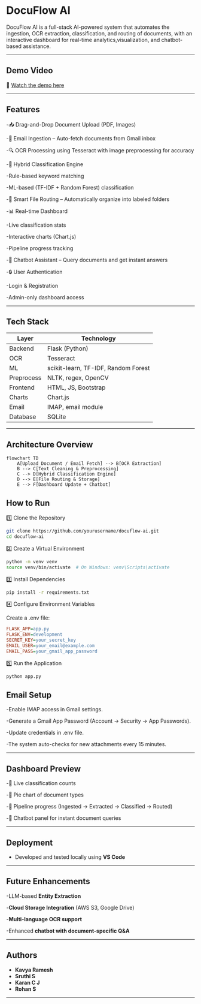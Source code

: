 # DocuFlow AI

DocuFlow AI is a full-stack AI-powered system that automates the ingestion, OCR extraction, classification, and routing of documents, with an interactive dashboard for real-time analytics,visualization, and chatbot-based assistance.

---

## Demo Video
🎥 [Watch the demo here](https://your-video-link.com)

---

## Features

-📥 Drag-and-Drop Document Upload (PDF, Images)

-📧 Email Ingestion – Auto-fetch documents from Gmail inbox

-🔍 OCR Processing using Tesseract with image preprocessing for accuracy

-🧠 Hybrid Classification Engine

-Rule-based keyword matching

-ML-based (TF-IDF + Random Forest) classification

-📂 Smart File Routing – Automatically organize into labeled folders

-📊 Real-time Dashboard

-Live classification stats

-Interactive charts (Chart.js)

-Pipeline progress tracking

-🤖 Chatbot Assistant – Query documents and get instant answers

-🔒 User Authentication

-Login & Registration

-Admin-only dashboard access

---

## Tech Stack

| Layer      | Technology                          |
| ---------- | ----------------------------------- |
| Backend    | Flask (Python)                      |
| OCR        | Tesseract                           |
| ML         | scikit-learn, TF-IDF, Random Forest |
| Preprocess | NLTK, regex, OpenCV                 |
| Frontend   | HTML, JS, Bootstrap                 |
| Charts     | Chart.js                            |
| Email      | IMAP, email module                  |
| Database   | SQLite                              |


---

## Architecture Overview

```mermaid
flowchart TD
    A[Upload Document / Email Fetch] --> B[OCR Extraction]
    B --> C[Text Cleaning & Preprocessing]
    C --> D[Hybrid Classification Engine]
    D --> E[File Routing & Storage]
    E --> F[Dashboard Update + Chatbot]

```
##  How to Run

1️⃣ Clone the Repository

```bash
git clone https://github.com/yourusername/docuflow-ai.git
cd docuflow-ai
```

2️⃣ Create a Virtual Environment

```bash
python -m venv venv
source venv/bin/activate  # On Windows: venv\Scripts\activate
```

3️⃣ Install Dependencies

```bash
pip install -r requirements.txt
```

4️⃣ Configure Environment Variables

Create a .env file:

```ini
FLASK_APP=app.py
FLASK_ENV=development
SECRET_KEY=your_secret_key
EMAIL_USER=your_email@example.com
EMAIL_PASS=your_gmail_app_password
```

5️⃣ Run the Application

```bash
python app.py
```

##  Email Setup

-Enable IMAP access in Gmail settings.

-Generate a Gmail App Password (Account → Security → App Passwords).

-Update credentials in .env file.

-The system auto-checks for new attachments every 15 minutes.

---
##  Dashboard Preview

-📌 Live classification counts

-🥧 Pie chart of document types

-🔄 Pipeline progress (Ingested → Extracted → Classified → Routed)

-💬 Chatbot panel for instant document queries

---

##  Deployment

-  Developed and tested locally using **VS Code**

---

##  Future Enhancements

-LLM-based **Entity Extraction**

-**Cloud Storage Integration** (AWS S3, Google Drive)

-**Multi-language OCR support**

-Enhanced **chatbot with document-specific Q&A**

---

##  Authors

- **Kavya Ramesh**
- **Sruthi S**
- **Karan C J**
- **Rohan S**

---
